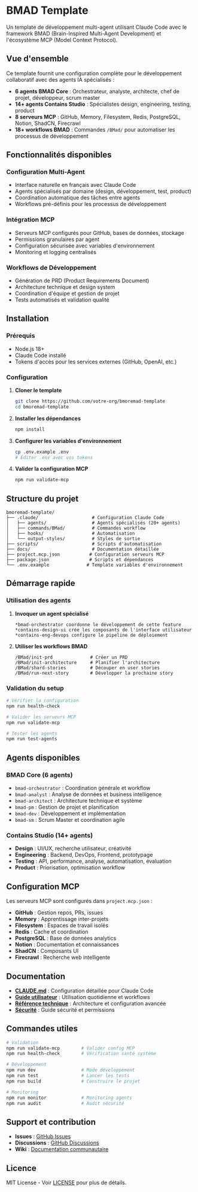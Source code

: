 # BMAD Template

Un template de développement multi-agent utilisant Claude Code avec le framework BMAD (Brain-Inspired Multi-Agent Development) et l'écosystème MCP (Model Context Protocol).

## Vue d'ensemble

Ce template fournit une configuration complète pour le développement collaboratif avec des agents IA spécialisés :

- **6 agents BMAD Core** : Orchestrateur, analyste, architecte, chef de projet, développeur, scrum master
- **14+ agents Contains Studio** : Spécialistes design, engineering, testing, product
- **8 serveurs MCP** : GitHub, Memory, Filesystem, Redis, PostgreSQL, Notion, ShadCN, Firecrawl
- **18+ workflows BMAD** : Commandes `/BMad/` pour automatiser les processus de développement

## Fonctionnalités disponibles

### Configuration Multi-Agent
- Interface naturelle en français avec Claude Code
- Agents spécialisés par domaine (design, développement, test, product)
- Coordination automatique des tâches entre agents
- Workflows pré-définis pour les processus de développement

### Intégration MCP
- Serveurs MCP configurés pour GitHub, bases de données, stockage
- Permissions granulaires par agent
- Configuration sécurisée avec variables d'environnement
- Monitoring et logging centralisés

### Workflows de Développement
- Génération de PRD (Product Requirements Document)
- Architecture technique et design system
- Coordination d'équipe et gestion de projet
- Tests automatisés et validation qualité

## Installation

### Prérequis
- Node.js 18+ 
- Claude Code installé
- Tokens d'accès pour les services externes (GitHub, OpenAI, etc.)

### Configuration

1. **Cloner le template**
   ```bash
   git clone https://github.com/votre-org/bmoremad-template
   cd bmoremad-template
   ```

2. **Installer les dépendances**
   ```bash
   npm install
   ```

3. **Configurer les variables d'environnement**
   ```bash
   cp .env.example .env
   # Éditer .env avec vos tokens
   ```

4. **Valider la configuration MCP**
   ```bash
   npm run validate-mcp
   ```

## Structure du projet

```
bmoremad-template/
├── .claude/                    # Configuration Claude Code
│   ├── agents/                 # Agents spécialisés (20+ agents)
│   ├── commands/BMad/          # Commandes workflow
│   ├── hooks/                  # Automatisation
│   └── output-styles/          # Styles de sortie
├── scripts/                    # Scripts d'automatisation
├── docs/                       # Documentation détaillée
├── project.mcp.json           # Configuration serveurs MCP
├── package.json               # Scripts et dépendances
└── .env.example              # Template variables d'environnement
```

## Démarrage rapide

### Utilisation des agents

1. **Invoquer un agent spécialisé**
   ```
   *bmad-orchestrator coordonne le développement de cette feature
   *contains-design-ui crée les composants de l'interface utilisateur
   *contains-eng-devops configure le pipeline de déploiement
   ```

2. **Utiliser les workflows BMAD**
   ```
   /BMad/init-prd              # Créer un PRD
   /BMad/init-architecture     # Planifier l'architecture
   /BMad/shard-stories         # Découper en user stories
   /BMad/run-next-story        # Développer la prochaine story
   ```

### Validation du setup

```bash
# Vérifier la configuration
npm run health-check

# Valider les serveurs MCP  
npm run validate-mcp

# Tester les agents
npm run test-agents
```

## Agents disponibles

### BMAD Core (6 agents)
- `bmad-orchestrator` : Coordination générale et workflow
- `bmad-analyst` : Analyse de données et business intelligence  
- `bmad-architect` : Architecture technique et système
- `bmad-pm` : Gestion de projet et planification
- `bmad-dev` : Développement et implémentation
- `bmad-sm` : Scrum Master et coordination agile

### Contains Studio (14+ agents)
- **Design** : UI/UX, recherche utilisateur, créativité
- **Engineering** : Backend, DevOps, Frontend, prototypage
- **Testing** : API, performance, analyse, automatisation, évaluation
- **Product** : Priorisation, optimisation workflow

## Configuration MCP

Les serveurs MCP sont configurés dans `project.mcp.json` :

- **GitHub** : Gestion repos, PRs, issues
- **Memory** : Apprentissage inter-projets  
- **Filesystem** : Espaces de travail isolés
- **Redis** : Cache et coordination
- **PostgreSQL** : Base de données analytics
- **Notion** : Documentation et connaissances
- **ShadCN** : Composants UI
- **Firecrawl** : Recherche web intelligente

## Documentation

- **[CLAUDE.md](./CLAUDE.md)** : Configuration détaillée pour Claude Code
- **[Guide utilisateur](./docs/USER_GUIDE.md)** : Utilisation quotidienne et workflows
- **[Référence technique](./docs/TECHNICAL_REFERENCE.md)** : Architecture et configuration avancée
- **[Sécurité](./docs/SECURITY.md)** : Guide sécurité et permissions

## Commandes utiles

```bash
# Validation
npm run validate-mcp        # Valider config MCP
npm run health-check        # Vérification santé système

# Développement  
npm run dev                 # Mode développement
npm run test                # Lancer les tests
npm run build               # Construire le projet

# Monitoring
npm run monitor             # Monitoring agents
npm run audit               # Audit sécurité
```

## Support et contribution

- **Issues** : [GitHub Issues](https://github.com/votre-org/bmoremad-template/issues)
- **Discussions** : [GitHub Discussions](https://github.com/votre-org/bmoremad-template/discussions)  
- **Wiki** : [Documentation communautaire](https://github.com/votre-org/bmoremad-template/wiki)

## Licence

MIT License - Voir [LICENSE](./LICENSE) pour plus de détails.